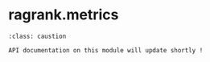 # ragrank.metrics

```{admonition} Note
:class: caustion

API documentation on this module will update shortly !
```